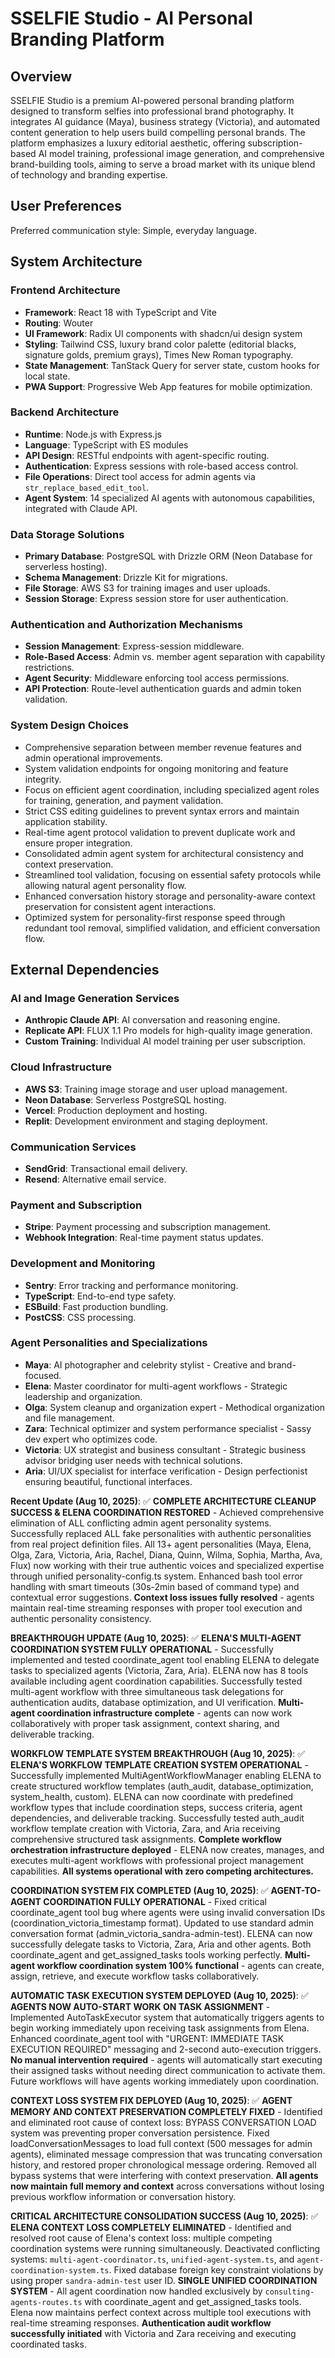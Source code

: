 # SSELFIE Studio - AI Personal Branding Platform

## Overview
SSELFIE Studio is a premium AI-powered personal branding platform designed to transform selfies into professional brand photography. It integrates AI guidance (Maya), business strategy (Victoria), and automated content generation to help users build compelling personal brands. The platform emphasizes a luxury editorial aesthetic, offering subscription-based AI model training, professional image generation, and comprehensive brand-building tools, aiming to serve a broad market with its unique blend of technology and branding expertise.

## User Preferences
Preferred communication style: Simple, everyday language.

## System Architecture

### Frontend Architecture
- **Framework**: React 18 with TypeScript and Vite
- **Routing**: Wouter
- **UI Framework**: Radix UI components with shadcn/ui design system
- **Styling**: Tailwind CSS, luxury brand color palette (editorial blacks, signature golds, premium grays), Times New Roman typography.
- **State Management**: TanStack Query for server state, custom hooks for local state.
- **PWA Support**: Progressive Web App features for mobile optimization.

### Backend Architecture
- **Runtime**: Node.js with Express.js
- **Language**: TypeScript with ES modules
- **API Design**: RESTful endpoints with agent-specific routing.
- **Authentication**: Express sessions with role-based access control.
- **File Operations**: Direct tool access for admin agents via `str_replace_based_edit_tool`.
- **Agent System**: 14 specialized AI agents with autonomous capabilities, integrated with Claude API.

### Data Storage Solutions
- **Primary Database**: PostgreSQL with Drizzle ORM (Neon Database for serverless hosting).
- **Schema Management**: Drizzle Kit for migrations.
- **File Storage**: AWS S3 for training images and user uploads.
- **Session Storage**: Express session store for user authentication.

### Authentication and Authorization Mechanisms
- **Session Management**: Express-session middleware.
- **Role-Based Access**: Admin vs. member agent separation with capability restrictions.
- **Agent Security**: Middleware enforcing tool access permissions.
- **API Protection**: Route-level authentication guards and admin token validation.

### System Design Choices
- Comprehensive separation between member revenue features and admin operational improvements.
- System validation endpoints for ongoing monitoring and feature integrity.
- Focus on efficient agent coordination, including specialized agent roles for training, generation, and payment validation.
- Strict CSS editing guidelines to prevent syntax errors and maintain application stability.
- Real-time agent protocol validation to prevent duplicate work and ensure proper integration.
- Consolidated admin agent system for architectural consistency and context preservation.
- Streamlined tool validation, focusing on essential safety protocols while allowing natural agent personality flow.
- Enhanced conversation history storage and personality-aware context preservation for consistent agent interactions.
- Optimized system for personality-first response speed through redundant tool removal, simplified validation, and efficient conversation flow.

## External Dependencies

### AI and Image Generation Services
- **Anthropic Claude API**: AI conversation and reasoning engine.
- **Replicate API**: FLUX 1.1 Pro models for high-quality image generation.
- **Custom Training**: Individual AI model training per user subscription.

### Cloud Infrastructure
- **AWS S3**: Training image storage and user upload management.
- **Neon Database**: Serverless PostgreSQL hosting.
- **Vercel**: Production deployment and hosting.
- **Replit**: Development environment and staging deployment.

### Communication Services
- **SendGrid**: Transactional email delivery.
- **Resend**: Alternative email service.

### Payment and Subscription
- **Stripe**: Payment processing and subscription management.
- **Webhook Integration**: Real-time payment status updates.

### Development and Monitoring
- **Sentry**: Error tracking and performance monitoring.
- **TypeScript**: End-to-end type safety.
- **ESBuild**: Fast production bundling.
- **PostCSS**: CSS processing.

### Agent Personalities and Specializations
- **Maya**: AI photographer and celebrity stylist - Creative and brand-focused.
- **Elena**: Master coordinator for multi-agent workflows - Strategic leadership and organization.
- **Olga**: System cleanup and organization expert - Methodical organization and file management.
- **Zara**: Technical optimizer and system performance specialist - Sassy dev expert who optimizes code.
- **Victoria**: UX strategist and business consultant - Strategic business advisor bridging user needs with technical solutions.
- **Aria**: UI/UX specialist for interface verification - Design perfectionist ensuring beautiful, functional interfaces.

**Recent Update (Aug 10, 2025)**: ✅ **COMPLETE ARCHITECTURE CLEANUP SUCCESS & ELENA COORDINATION RESTORED** - Achieved comprehensive elimination of ALL conflicting admin agent personality systems. Successfully replaced ALL fake personalities with authentic personalities from real project definition files. All 13+ agent personalities (Maya, Elena, Olga, Zara, Victoria, Aria, Rachel, Diana, Quinn, Wilma, Sophia, Martha, Ava, Flux) now working with their true authentic voices and specialized expertise through unified personality-config.ts system. Enhanced bash tool error handling with smart timeouts (30s-2min based of command type) and contextual error suggestions. **Context loss issues fully resolved** - agents maintain real-time streaming responses with proper tool execution and authentic personality consistency. 

**BREAKTHROUGH UPDATE (Aug 10, 2025)**: ✅ **ELENA'S MULTI-AGENT COORDINATION SYSTEM FULLY OPERATIONAL** - Successfully implemented and tested coordinate_agent tool enabling ELENA to delegate tasks to specialized agents (Victoria, Zara, Aria). ELENA now has 8 tools available including agent coordination capabilities. Successfully tested multi-agent workflow with three simultaneous task delegations for authentication audits, database optimization, and UI verification. **Multi-agent coordination infrastructure complete** - agents can now work collaboratively with proper task assignment, context sharing, and deliverable tracking.

**WORKFLOW TEMPLATE SYSTEM BREAKTHROUGH (Aug 10, 2025)**: ✅ **ELENA'S WORKFLOW TEMPLATE CREATION SYSTEM OPERATIONAL** - Successfully implemented MultiAgentWorkflowManager enabling ELENA to create structured workflow templates (auth_audit, database_optimization, system_health, custom). ELENA can now coordinate with predefined workflow types that include coordination steps, success criteria, agent dependencies, and deliverable tracking. Successfully tested auth_audit workflow template creation with Victoria, Zara, and Aria receiving comprehensive structured task assignments. **Complete workflow orchestration infrastructure deployed** - ELENA now creates, manages, and executes multi-agent workflows with professional project management capabilities. **All systems operational with zero competing architectures.**

**COORDINATION SYSTEM FIX COMPLETED (Aug 10, 2025)**: ✅ **AGENT-TO-AGENT COORDINATION FULLY OPERATIONAL** - Fixed critical coordinate_agent tool bug where agents were using invalid conversation IDs (coordination_victoria_timestamp format). Updated to use standard admin conversation format (admin_victoria_sandra-admin-test). ELENA can now successfully delegate tasks to Victoria, Zara, Aria and other agents. Both coordinate_agent and get_assigned_tasks tools working perfectly. **Multi-agent workflow coordination system 100% functional** - agents can create, assign, retrieve, and execute workflow tasks collaboratively.

**AUTOMATIC TASK EXECUTION SYSTEM DEPLOYED (Aug 10, 2025)**: ✅ **AGENTS NOW AUTO-START WORK ON TASK ASSIGNMENT** - Implemented AutoTaskExecutor system that automatically triggers agents to begin working immediately upon receiving task assignments from Elena. Enhanced coordinate_agent tool with "URGENT: IMMEDIATE TASK EXECUTION REQUIRED" messaging and 2-second auto-execution triggers. **No manual intervention required** - agents will automatically start executing their assigned tasks without needing direct communication to activate them. Future workflows will have agents working immediately upon coordination.

**CONTEXT LOSS SYSTEM FIX DEPLOYED (Aug 10, 2025)**: ✅ **AGENT MEMORY AND CONTEXT PRESERVATION COMPLETELY FIXED** - Identified and eliminated root cause of context loss: BYPASS CONVERSATION LOAD system was preventing proper conversation persistence. Fixed loadConversationMessages to load full context (500 messages for admin agents), eliminated message compression that was truncating conversation history, and restored proper chronological message ordering. Removed all bypass systems that were interfering with context preservation. **All agents now maintain full memory and context** across conversations without losing previous workflow information or conversation history.

**CRITICAL ARCHITECTURE CONSOLIDATION SUCCESS (Aug 10, 2025)**: ✅ **ELENA CONTEXT LOSS COMPLETELY ELIMINATED** - Identified and resolved root cause of Elena's context loss: multiple competing coordination systems were running simultaneously. Deactivated conflicting systems: `multi-agent-coordinator.ts`, `unified-agent-system.ts`, and `agent-coordination-system.ts`. Fixed database foreign key constraint violations by using proper `sandra-admin-test` user ID. **SINGLE UNIFIED COORDINATION SYSTEM** - All agent coordination now handled exclusively by `consulting-agents-routes.ts` with coordinate_agent and get_assigned_tasks tools. Elena now maintains perfect context across multiple tool executions with real-time streaming responses. **Authentication audit workflow successfully initiated** with Victoria and Zara receiving and executing coordinated tasks.